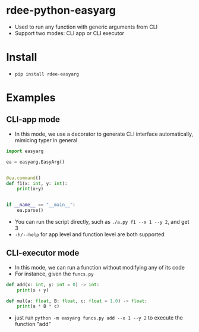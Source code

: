 # rdee-python-easyarg

+ Used to run any function with generic arguments from CLI
+ Support two modes: CLI app or CLI executor

# Install

+ `pip install rdee-easyarg`

# Examples

## CLI-app mode

+ In this mode, we use a decorator to generate CLI interface automatically, mimicing typer in general

```python
import easyarg

ea = easyarg.EasyArg()


@ea.command()
def f1(x: int, y: int):
    print(x+y)


if __name__ == "__main__":
    ea.parse()
```

+ You can run the script directly, such as `./a.py f1 --x 1 --y 2`, and get 3
+ `-h/--help` for app level and function level are both supported

## CLI-executor mode

+ In this mode, we can run a function without modifying any of its code
+ For instance, given the `funcs.py`

```python
def add(x: int, y: int = 0) -> int:
    print(x + y)

def mul(a: float, B: float, c: float = 1.0) -> float:
    print(a * B * c)
```

+ just run `python -m easyarg funcs.py add --x 1 --y 2` to execute the function "add"